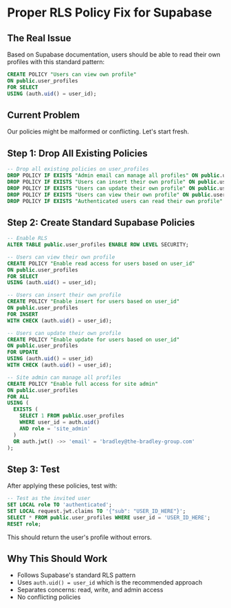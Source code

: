 # Proper RLS Policy Fix for Supabase

## The Real Issue
Based on Supabase documentation, users should be able to read their own profiles with this standard pattern:

```sql
CREATE POLICY "Users can view own profile" 
ON public.user_profiles 
FOR SELECT 
USING (auth.uid() = user_id);
```

## Current Problem
Our policies might be malformed or conflicting. Let's start fresh.

## Step 1: Drop All Existing Policies
```sql
-- Drop all existing policies on user_profiles
DROP POLICY IF EXISTS "Admin email can manage all profiles" ON public.user_profiles;
DROP POLICY IF EXISTS "Users can insert their own profile" ON public.user_profiles;  
DROP POLICY IF EXISTS "Users can update their own profile" ON public.user_profiles;
DROP POLICY IF EXISTS "Users can view their own profile" ON public.user_profiles;
DROP POLICY IF EXISTS "Authenticated users can read their own profile" ON public.user_profiles;
```

## Step 2: Create Standard Supabase Policies
```sql
-- Enable RLS
ALTER TABLE public.user_profiles ENABLE ROW LEVEL SECURITY;

-- Users can view their own profile
CREATE POLICY "Enable read access for users based on user_id"
ON public.user_profiles 
FOR SELECT 
USING (auth.uid() = user_id);

-- Users can insert their own profile  
CREATE POLICY "Enable insert for users based on user_id"
ON public.user_profiles 
FOR INSERT 
WITH CHECK (auth.uid() = user_id);

-- Users can update their own profile
CREATE POLICY "Enable update for users based on user_id"
ON public.user_profiles 
FOR UPDATE 
USING (auth.uid() = user_id)
WITH CHECK (auth.uid() = user_id);

-- Site admin can manage all profiles
CREATE POLICY "Enable full access for site admin"
ON public.user_profiles 
FOR ALL 
USING (
  EXISTS (
    SELECT 1 FROM public.user_profiles 
    WHERE user_id = auth.uid() 
    AND role = 'site_admin'
  )
  OR auth.jwt() ->> 'email' = 'bradley@the-bradley-group.com'
);
```

## Step 3: Test
After applying these policies, test with:
```sql
-- Test as the invited user
SET LOCAL role TO 'authenticated';
SET LOCAL request.jwt.claims TO '{"sub": "USER_ID_HERE"}';
SELECT * FROM public.user_profiles WHERE user_id = 'USER_ID_HERE';
RESET role;
```

This should return the user's profile without errors.

## Why This Should Work
- Follows Supabase's standard RLS pattern
- Uses `auth.uid() = user_id` which is the recommended approach
- Separates concerns: read, write, and admin access
- No conflicting policies